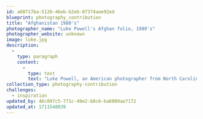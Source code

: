 ```yaml
---
id: a00717ba-5120-46eb-b2eb-8f374aee92ed
blueprint: photography_contribution
title: "Afghanistan 1980's"
photographer_name: "Luke Powell's Afghan folio, 1980's"
photographer_website: unknown
image: luke.jpg
description:
  -
    type: paragraph
    content:
      -
        type: text
        text: "Luke Powell, an American photographer from North Carolina, spent six years photographing in the Fertile Cresent, from the late 1970's to the early 1980's. He was one of the few image-makers who made his own dye-transfer prints, which he exhibited widely across the planet. "
collection_type: photography-contribution
challenges:
  - inspiration
updated_by: 46c097c5-771c-49e2-b8c6-ba6009ae7172
updated_at: 1711548039
---
```

